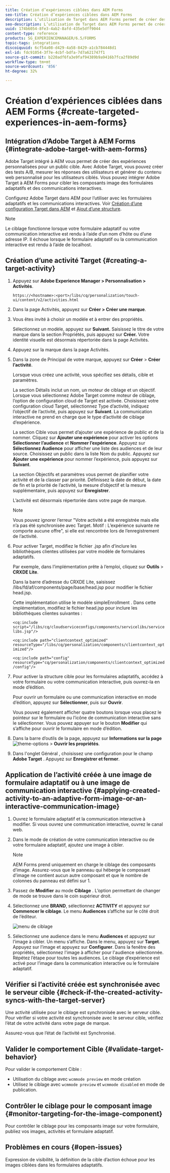```yaml
---
title: Création d’expériences ciblées dans AEM Forms
seo-title: Création d’expériences ciblées dans AEM Forms
description: L’utilisation de Target dans AEM Forms permet de créer des expériences personnalisées pour les clients ciblés.
seo-description: L’utilisation de Target dans AEM Forms permet de créer des expériences personnalisées pour les clients ciblés.
uuid: 174b6054-8fe3-4ab2-8afd-435e5dff9044
content-type: reference
products: SG_EXPERIENCEMANAGER/6.5/FORMS
topic-tags: integrations
discoiquuid: 6cf54a08-d429-4a58-8429-a1cb784448d1
exl-id: fdc91054-3f7e-4cbf-bdfa-7d7a621747f1
source-git-commit: b220adf6fa3e9faf94389b9a9416b7fca2f89d9d
workflow-type: tm+mt
source-wordcount: '856'
ht-degree: 32%

---
```


# Création d’expériences ciblées dans AEM Forms {#create-targeted-experiences-in-aem-forms}

## Intégration d’Adobe Target à AEM Forms {#integrate-adobe-target-with-aem-forms}

Adobe Target intégré à AEM vous permet de créer des expériences personnalisées pour un public cible. Avec Adobe Target, vous pouvez créer des tests A/B, mesurer les réponses des utilisateurs et générer du contenu web personnalisé pour les utilisateurs ciblés. Vous pouvez intégrer Adobe Target à AEM Forms pour cibler les composants image des formulaires adaptatifs et des communications interactives.

Configurez Adobe Target dans AEM pour l’utiliser avec les formulaires adaptatifs et les communications interactives. Voir [Création d’une configuration Target dans AEM](/help/sites-administering/target.md) et [Ajout d’une structure](/help/sites-administering/target.md).

>[!NOTE]
>
>Le ciblage fonctionne lorsque votre formulaire adaptatif ou votre communication interactive est rendu à l’aide d’un nom d’hôte ou d’une adresse IP. Il échoue lorsque le formulaire adaptatif ou la communication interactive est rendu à l’aide de localhost.

## Création d’une activité Target {#creating-a-target-activity}

1. Appuyez sur **Adobe Experience Manager > Personnalisation > Activités**.

   `https://<hostname>:<port>/libs/cq/personalization/touch-ui/content/v2/activities.html`

1. Dans la page Activités, appuyez sur **Créer > Créer une marque**.
1. Vous êtes invité à choisir un modèle et à entrer des propriétés.

   Sélectionnez un modèle, appuyez sur **Suivant.** Saisissez le titre de votre marque dans la section Propriétés, puis appuyez sur  **Créer.**
Votre identité visuelle est désormais répertoriée dans la page Activités.

1. Appuyez sur la marque dans la page Activités.
1. Dans la zone de Principal de votre marque, appuyez sur **Créer** > **Créer l’activité**.

   Lorsque vous créez une activité, vous spécifiez ses détails, cible et paramètres.

   La section Détails inclut un nom, un moteur de ciblage et un objectif. Lorsque vous sélectionnez Adobe Target comme moteur de ciblage, l’option de configuration cloud de Target est activée. Choisissez votre configuration cloud Target, sélectionnez Type d’activité, indiquez l’objectif de l’activité, puis appuyez sur **Suivant**. La communication interactive ne prend en charge que le type d’activité de ciblage d’expérience.

   La section Cible vous permet d’ajouter une expérience de public et de la nommer. Cliquez sur **Ajouter une expérience** pour activer les options **Sélectionner l’audience** et **Nommer l’expérience**. Appuyez sur **Sélectionnez Audience** pour afficher une liste des audiences et de leur source. Choisissez un public dans la liste Nom du public. Appuyez sur **Ajouter une expérience** pour nommer l’expérience, puis appuyez sur **Suivant**.

   La section Objectifs et paramètres vous permet de planifier votre activité et de la classer par priorité. Définissez la date de début, la date de fin et la priorité de l’activité, la mesure d’objectif et la mesure supplémentaire, puis appuyez sur **Enregistrer**.

   L’activité est désormais répertoriée dans votre page de marque.

   >[!NOTE]
   >
   >Vous pouvez ignorer l’erreur &quot;Votre activité a été enregistrée mais elle n’a pas été synchronisée avec Target. Motif : L’expérience suivante ne comporte aucune offre&quot;, si elle est rencontrée lors de l’enregistrement de l’activité.

1. Pour activer Target, modifiez le fichier .jsp afin d’inclure les bibliothèques clientes utilisées par votre modèle de formulaires adaptatifs.

   Par exemple, dans l’implémentation prête à l’emploi, cliquez sur **Outils** > **CRXDE Lite**.

   Dans la barre d’adresse du CRXDE Lite, saisissez /libs/fd/af/components/page/base/head.jsp pour modifier le fichier head.jsp.

   Cette implémentation utilise le modèle simpleEnrollment . Dans cette implémentation, modifiez le fichier head.jsp pour inclure les bibliothèques clientes suivantes :

   `<cq:include script="/libs/cq/cloudserviceconfigs/components/servicelibs/servicelibs.jsp"/>`

   `<cq:include path="clientcontext_optimized" resourceType="/libs/cq/personalization/components/clientcontext_optimized"/>`

   `<cq:include path="config" resourceType="cq/personalization/components/clientcontext_optimized/config"/>`

1. Pour activer la structure cible pour les formulaires adaptatifs, accédez à votre formulaire ou votre communication interactive, puis ouvrez-la en mode d’édition.

   Pour ouvrir un formulaire ou une communication interactive en mode d’édition, appuyez sur **Sélectionner**, puis sur **Ouvrir**.

   Vous pouvez également afficher quatre boutons lorsque vous placez le pointeur sur le formulaire ou l’icône de communication interactive sans le sélectionner. Vous pouvez appuyer sur le bouton **Modifier** qui s’affiche pour ouvrir le formulaire en mode d’édition.

1. Dans la barre d’outils de la page, appuyez sur **Informations sur la page** ![theme-options](assets/theme-options.png) > **Ouvrir les propriétés**.
1. Dans l&#39;onglet Général , choisissez une configuration pour le champ **Adobe Target** . Appuyez sur **Enregistrer et fermer**.

## Application de l’activité créée à une image de formulaire adaptatif ou à une image de communication interactive {#applying-created-activity-to-an-adaptive-form-image-or-an-interactive-communication-image}

1. Ouvrez le formulaire adaptatif et la communication interactive à modifier. Si vous ouvrez une communication interactive, ouvrez le canal web.

1. Dans le mode de création de votre communication interactive ou de votre formulaire adaptatif, ajoutez une image à cibler.

   >[!NOTE]
   >
   >AEM Forms prend uniquement en charge le ciblage des composants d’image. Assurez-vous que le panneau qui héberge le composant d’image ne contient aucun autre composant et que le nombre de colonnes du panneau est défini sur 1.

1. Passez de **Modifier** au mode **Ciblage** . L’option permettant de changer de mode se trouve dans le coin supérieur droit.
1. Sélectionnez une **BRAND**, sélectionnez **ACTIVITY** et appuyez sur **Commencer le ciblage**. Le menu **Audiences** s’affiche sur le côté droit de l’éditeur.

   ![menu de ciblage](assets/targeting-menu.png)

1. Sélectionnez une audience dans le menu **Audiences** et appuyez sur l’image à cibler. Un menu s’affiche. Dans le menu, appuyez sur **Target**. Appuyez sur l’image et appuyez sur **Configurer**. Dans la fenêtre des propriétés, sélectionnez l&#39;image à afficher pour l&#39;audience sélectionnée. Répétez l’étape pour toutes les audiences. Le ciblage d’expérience est activé pour l’image dans la communication interactive ou le formulaire adaptatif.

## Vérifier si l’activité créée est synchronisée avec le serveur cible {#check-if-the-created-activity-syncs-with-the-target-server}

Une activité utilisée pour le ciblage est synchronisée avec le serveur cible. Pour vérifier si votre activité est synchronisée avec le serveur cible, vérifiez l’état de votre activité dans votre page de marque.

Assurez-vous que l’état de l’activité est Synchronisé.

## Valider le comportement Cible {#validate-target-behavior}

Pour valider le comportement Cible :

* Utilisation du ciblage avec `wcmmode preview` en mode création
* Utilisez le ciblage avec `wcmmode preview` et `wcmmode disabled` en mode de publication.

## Contrôler le ciblage pour le composant image {#monitor-targeting-for-the-image-component}

Pour contrôler le ciblage pour les composants image sur votre formulaire, publiez vos images, activités et formulaire adaptatif.

## Problèmes en cours {#open-issues}

Expression de visibilité, la définition de la cible d’action échoue pour les images ciblées dans les formulaires adaptatifs.
